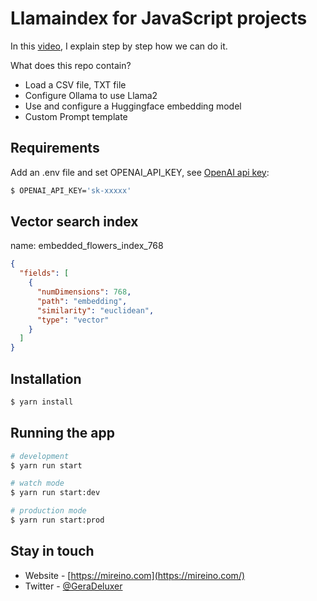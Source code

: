 # Llamaindex for JavaScript projects

In this [video](https://youtu.be/eI0w3VGYMnw?si=pxUO6jqleRYJNsXv), I explain step by step how we can do it.

What does this repo contain?

- Load a CSV file, TXT file
- Configure Ollama to use Llama2
- Use and configure a Huggingface embedding model
- Custom Prompt template


## Requirements

Add an .env file and set OPENAI_API_KEY, see [OpenAI api key](https://platform.openai.com/api-keys):
```bash
$ OPENAI_API_KEY='sk-xxxxx'
```

## Vector search index
name: embedded_flowers_index_768
```json
{
  "fields": [
    {
      "numDimensions": 768,
      "path": "embedding",
      "similarity": "euclidean",
      "type": "vector"
    }
  ]
}
```

## Installation

```bash
$ yarn install
```

## Running the app

```bash
# development
$ yarn run start

# watch mode
$ yarn run start:dev

# production mode
$ yarn run start:prod
```



## Stay in touch

- Website - [https://mireino.com](https://mireino.com/)
- Twitter - [@GeraDeluxer](https://twitter.com/GeraDeluxer)
